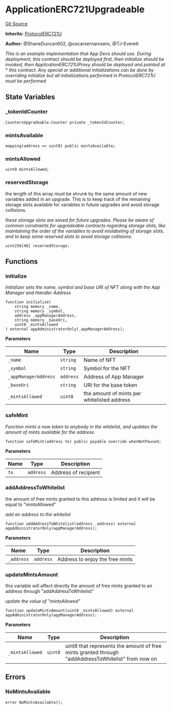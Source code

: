 # ApplicationERC721Upgradeable
[Git Source](https://github.com/thrackle-io/rules-protocol/blob/108c58e2bb8e5c2e5062cebb48a41dcaadcbfcd8/src/example/ERC721/upgradeable/ApplicationERC721UpgWhitelistMint.sol)

**Inherits:**
[ProtocolERC721U](/src/token/ERC721/upgradeable/ProtocolERC721U.sol/contract.ProtocolERC721U.md)

**Author:**
@ShaneDuncan602, @oscarsernarosero, @TJ-Everett

*This is an example implementation that App Devs should use.
During deployment, this contract should be deployed first, then initialize should be invoked, then ApplicationERC721UProxy should be deployed and pointed at * this contract. Any special or additional initializations can be done by overriding initialize but all initializations performed in ProtocolERC721U
must be performed*


## State Variables
### _tokenIdCounter

```solidity
CountersUpgradeable.Counter private _tokenIdCounter;
```


### mintsAvailable

```solidity
mapping(address => uint8) public mintsAvailable;
```


### mintsAllowed

```solidity
uint8 mintsAllowed;
```


### reservedStorage
the length of this array must be shrunk by the same amount of new variables added in an upgrade. This is to keep track of the remaining
storage slots available for variables in future upgrades and avoid storage collisions.

*these storage slots are saved for future upgrades. Please be aware of common constraints for upgradeable contracts regarding storage slots,
like maintaining the order of the variables to avoid mislabeling of storage slots, and to keep some reserved slots to avoid storage collisions.*


```solidity
uint256[48] reservedStorage;
```


## Functions
### initialize

*Initializer sets the name, symbol and base URI of NFT along with the App Manager and Handler Address*


```solidity
function initialize(
    string memory _name,
    string memory _symbol,
    address _appManagerAddress,
    string memory _baseUri,
    uint8 _mintsAllowed
) external appAdministratorOnly(_appManagerAddress);
```
**Parameters**

|Name|Type|Description|
|----|----|-----------|
|`_name`|`string`|Name of NFT|
|`_symbol`|`string`|Symbol for the NFT|
|`_appManagerAddress`|`address`|Address of App Manager|
|`_baseUri`|`string`|URI for the base token|
|`_mintsAllowed`|`uint8`|the amount of mints per whitelisted address|


### safeMint

*Function mints a new token to anybody in the whitelist, and updates the amount of mints available for the address.*


```solidity
function safeMint(address to) public payable override whenNotPaused;
```
**Parameters**

|Name|Type|Description|
|----|----|-----------|
|`to`|`address`|Address of recipient|


### addAddressToWhitelist

the amount of free mints granted to this address is limited and it will be equal to "mintsAllowed"

*add an address to the whitelist*


```solidity
function addAddressToWhitelist(address _address) external appAdministratorOnly(appManagerAddress);
```
**Parameters**

|Name|Type|Description|
|----|----|-----------|
|`_address`|`address`|Address to enjoy the free mints|


### updateMintsAmount

this variable will affect directly the amount of free mints granted to an address through "addAddressToWhitelist"

*update the value of "mintsAllowed"*


```solidity
function updateMintsAmount(uint8 _mintsAllowed) external appAdministratorOnly(appManagerAddress);
```
**Parameters**

|Name|Type|Description|
|----|----|-----------|
|`_mintsAllowed`|`uint8`|uint8 that represents the amount of free mints granted through "addAddressToWhitelist" from now on|


## Errors
### NoMintsAvailable

```solidity
error NoMintsAvailable();
```


